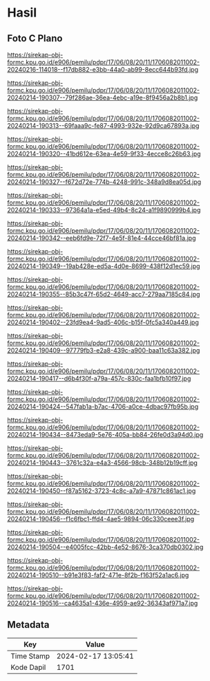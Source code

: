 # Hasil

## Foto C Plano

https://sirekap-obj-formc.kpu.go.id/e906/pemilu/pdpr/17/06/08/20/11/1706082011002-20240216-114018--f17db882-e3bb-44a0-ab99-8ecc644b93fd.jpg

https://sirekap-obj-formc.kpu.go.id/e906/pemilu/pdpr/17/06/08/20/11/1706082011002-20240214-190307--79f286ae-36ea-4ebc-a19e-8f9456a2b8b1.jpg

https://sirekap-obj-formc.kpu.go.id/e906/pemilu/pdpr/17/06/08/20/11/1706082011002-20240214-190313--69faaa9c-fe87-4993-932e-92d9ca67893a.jpg

https://sirekap-obj-formc.kpu.go.id/e906/pemilu/pdpr/17/06/08/20/11/1706082011002-20240214-190320--41bd612e-63ea-4e59-9f33-4ecce8c26b63.jpg

https://sirekap-obj-formc.kpu.go.id/e906/pemilu/pdpr/17/06/08/20/11/1706082011002-20240214-190327--f672d72e-774b-4248-991c-348a9d8ea05d.jpg

https://sirekap-obj-formc.kpu.go.id/e906/pemilu/pdpr/17/06/08/20/11/1706082011002-20240214-190333--97364a1a-e5ed-49b4-8c24-a1f9890999b4.jpg

https://sirekap-obj-formc.kpu.go.id/e906/pemilu/pdpr/17/06/08/20/11/1706082011002-20240214-190342--eeb6fd9e-72f7-4e5f-81e4-44cce46bf81a.jpg

https://sirekap-obj-formc.kpu.go.id/e906/pemilu/pdpr/17/06/08/20/11/1706082011002-20240214-190349--19ab428e-ed5a-4d0e-8699-438f12d1ec59.jpg

https://sirekap-obj-formc.kpu.go.id/e906/pemilu/pdpr/17/06/08/20/11/1706082011002-20240214-190355--85b3c47f-65d2-4649-acc7-279aa7185c84.jpg

https://sirekap-obj-formc.kpu.go.id/e906/pemilu/pdpr/17/06/08/20/11/1706082011002-20240214-190402--23fd9ea4-9ad5-406c-b15f-0fc5a340a449.jpg

https://sirekap-obj-formc.kpu.go.id/e906/pemilu/pdpr/17/06/08/20/11/1706082011002-20240214-190409--97779fb3-e2a8-439c-a900-baa11c63a382.jpg

https://sirekap-obj-formc.kpu.go.id/e906/pemilu/pdpr/17/06/08/20/11/1706082011002-20240214-190417--d6b4f30f-a79a-457c-830c-faa1bfb10f97.jpg

https://sirekap-obj-formc.kpu.go.id/e906/pemilu/pdpr/17/06/08/20/11/1706082011002-20240214-190424--547fab1a-b7ac-4706-a0ce-4dbac97fb95b.jpg

https://sirekap-obj-formc.kpu.go.id/e906/pemilu/pdpr/17/06/08/20/11/1706082011002-20240214-190434--8473eda9-5e76-405a-bb84-26fe0d3a94d0.jpg

https://sirekap-obj-formc.kpu.go.id/e906/pemilu/pdpr/17/06/08/20/11/1706082011002-20240214-190443--3761c32a-e4a3-4566-98cb-348b12b19cff.jpg

https://sirekap-obj-formc.kpu.go.id/e906/pemilu/pdpr/17/06/08/20/11/1706082011002-20240214-190450--f87a5162-3723-4c8c-a7a9-47871c861ac1.jpg

https://sirekap-obj-formc.kpu.go.id/e906/pemilu/pdpr/17/06/08/20/11/1706082011002-20240214-190456--f1c6fbc1-ffd4-4ae5-9894-06c330ceee3f.jpg

https://sirekap-obj-formc.kpu.go.id/e906/pemilu/pdpr/17/06/08/20/11/1706082011002-20240214-190504--e4005fcc-42bb-4e52-8676-3ca370db0302.jpg

https://sirekap-obj-formc.kpu.go.id/e906/pemilu/pdpr/17/06/08/20/11/1706082011002-20240214-190510--b91e3f83-faf2-471e-8f2b-f163f52a1ac6.jpg

https://sirekap-obj-formc.kpu.go.id/e906/pemilu/pdpr/17/06/08/20/11/1706082011002-20240214-190516--ca4635a1-436e-4959-ae92-36343af971a7.jpg


## Metadata

| Key        | Value               |
| ---------- | ------------------- |
| Time Stamp | 2024-02-17 13:05:41 |
| Kode Dapil | 1701                |



